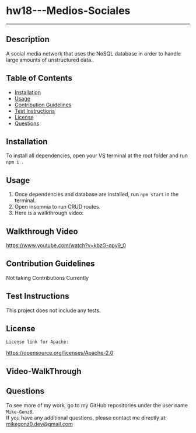 # hw18---Medios-Sociales
_________________________

  ## Description
A social media network that uses the NoSQL database in order to handle large amounts of unstructured data..

  ## Table of Contents

  - [Installation](#installation)
  - [Usage](#usage)
  - [Contribution Guidelines](#guidelines)
  - [Test Instructions](#test)
  - [License](#license)
  - [Questions](#questions)

  ## Installation

  To install all dependencies, open your VS terminal at the root folder and run ```npm i ```. 

  ## Usage

  1. Once dependencies and database are installed, run ```npm start``` in the terminal. 
  2. Open insomnia to run CRUD routes. 
  3. Here is a walkthrough video:
  
  ## Walkthrough Video
  https://www.youtube.com/watch?v=kbzG-qpy9_0


  ## Contribution Guidelines

Not taking Contributions Currently

  ## Test Instructions

  This project does not include any tests.

  ## License

    License link for Apache:
  https://opensource.org/licenses/Apache-2.0
  
  ## Video-WalkThrough
  
  
  ## Questions
 To see more of my work, go to my GitHub repositories under the user name ```Mike-Gonz0```.
  <br>
  If you have any additional questions, please contact me directly at:  mikegonz0.dev@gmail.com
  
